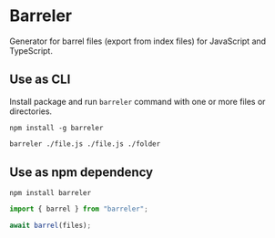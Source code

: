 # Barreler

Generator for barrel files (export from index files) for JavaScript and TypeScript.

## Use as CLI

Install package and run `barreler` command with one or more files or directories.

```
npm install -g barreler
```

```sh
barreler ./file.js ./file.js ./folder
```

## Use as npm dependency

```
npm install barreler
```

```ts
import { barrel } from "barreler";

await barrel(files);
```

